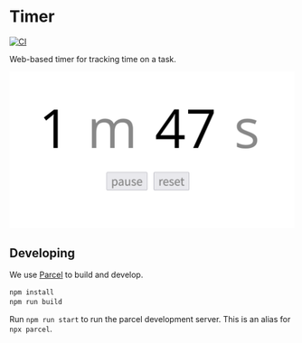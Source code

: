 # Timer

[![CI](https://github.com/tchajed/web-timer/actions/workflows/main.yml/badge.svg)](https://github.com/tchajed/web-timer/actions/workflows/main.yml)

Web-based timer for tracking time on a task.

![screenshot of timer showing 1m 47s](img/screenshot.png)

## Developing

We use [Parcel](https://parceljs.org/) to build and develop.

```sh
npm install
npm run build
```

Run `npm run start` to run the parcel development server. This is an alias for `npx parcel`.
